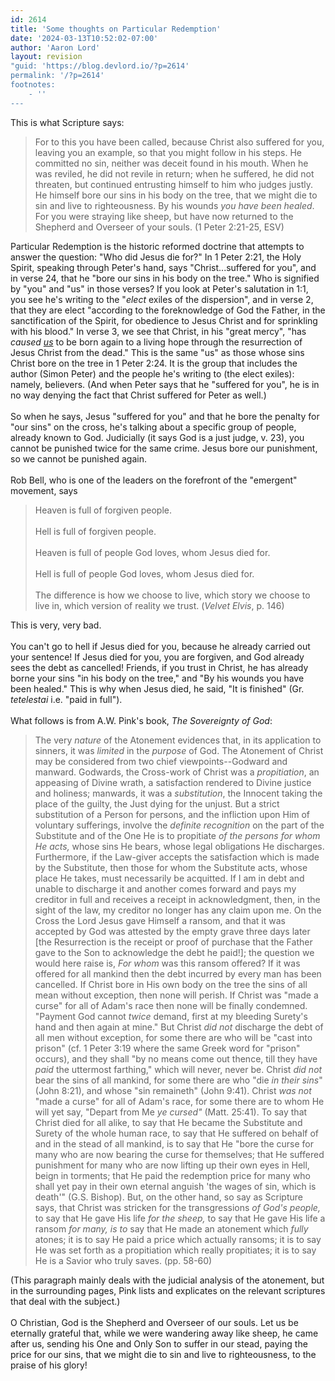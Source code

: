 ```yaml
---
id: 2614
title: 'Some thoughts on Particular Redemption'
date: '2024-03-13T10:52:02-07:00'
author: 'Aaron Lord'
layout: revision
"guid: 'https://blog.devlord.io/?p=2614'
permalink: '/?p=2614'
footnotes:
    - ''
---
```


This is what Scripture says:<br /><blockquote>For to this you have been called, because Christ also suffered for you, leaving you an example, so that you might follow in his steps.  He committed no sin, neither was deceit found in his mouth.  When he was reviled, he did not revile in return; when he suffered, he did not threaten, but continued entrusting himself to him who judges justly.  He himself bore our sins in his body on the tree, that we might die to sin and live to righteousness.  By his wounds <i>you have been healed</i>.  For you were straying like sheep, but have now returned to the Shepherd and Overseer of your souls.  (1 Peter 2:21-25, ESV)</blockquote>Particular Redemption is the historic reformed doctrine that attempts to answer the question: "Who did Jesus die for?"  In 1 Peter 2:21, the Holy Spirit, speaking through Peter's hand, says "Christ...suffered for you", and in verse 24, that he "bore our sins in his body on the tree."  Who is signified by "you" and "us" in those verses?  If you look at Peter's salutation in 1:1, you see he's writing to the "<i>elect</i> exiles of the dispersion", and in verse 2, that they are elect "according to the foreknowledge of God the Father, in the sanctification of the Spirit, for obedience to Jesus Christ and for sprinkling with his blood."  In verse 3, we see that Christ, in his "great mercy", "has <i>caused <u>us</u></i> to be born again to a living hope through the resurrection of Jesus Christ from the dead."  This is the same "us" as those whose sins Christ bore on the tree in 1 Peter 2:24.  It is the group that includes the author (Simon Peter) and the people he's writing to (the elect exiles): namely, believers.  (And when Peter says that he "suffered for you", he is in no way denying the fact that Christ suffered for Peter as well.)<br /><br />So when he says, Jesus "suffered for you" and that he bore the penalty for "our sins" on the cross,  he's talking about a specific group of people, already known to God.  Judicially (it says God is a just judge, v. 23), you cannot be punished twice for the same crime.  Jesus bore our punishment, so we cannot be punished again.<br /><br />Rob Bell, who is one of the leaders on the forefront of the "emergent" movement, says<br /><blockquote>Heaven is full of forgiven people.<br /><br />Hell is full of forgiven people.<br /><br />Heaven is full of people God loves, whom Jesus died for.<br /><br />Hell is full of people God loves, whom Jesus died for.<br /><br />The difference is how we choose to live, which story we choose to live in, which version of reality we trust.  (<i>Velvet Elvis</i>, p. 146)</blockquote>This is very, very bad.<br /><br />You can't go to hell if Jesus died for you, because he already carried out your sentence!  If Jesus died for you, you are forgiven, and God already sees the debt as cancelled!  Friends, if you trust in Christ, he has already borne your sins "in his body on the tree," and "By his wounds you have been healed."  This is why when Jesus died, he said, "It is finished" (Gr. <i>tetelestai</i> i.e. "paid in full").<br /><br />What follows is from A.W. Pink's book, <i>The Sovereignty of God</i>:<br /><blockquote>The very <i>nature</i> of the Atonement evidences that, in its application to sinners, it was <i>limited</i> in the <i>purpose</i> of God.  The Atonement of Christ may be considered from two chief viewpoints--Godward and manward.  Godwards, the Cross-work of Christ was a <i>propitiation</i>, an appeasing of Divine wrath, a satisfaction rendered to Divine justice and holiness; manwards, it was a <i>substitution</i>, the Innocent taking the place of the guilty, the Just dying for the unjust.  But a strict substitution of a Person for persons, and the infliction upon Him of voluntary sufferings, involve the <i>definite recognition</i> on the part of the Substitute and of the One He is to propitiate <i>of the persons for whom He acts,</i> whose sins He bears, whose legal obligations He discharges.  Furthermore, if the Law-giver accepts the satisfaction which is made by the Substitute, then those for whom the Substitute acts, whose place He takes, must necessarily be acquitted.  If I am in debt and unable to discharge it and another comes forward and pays my creditor in full and receives a receipt in acknowledgment, then, in the sight of the law, my creditor no longer has any claim upon me.  On the Cross the Lord Jesus gave Himself a ransom, and that it was accepted by God was attested by the empty grave three days later [the Resurrection is the receipt or proof of purchase that the Father gave to the Son to acknowledge the debt he paid!]; the question we would here raise is, <i>For whom</i> was this ransom offered?  If it was offered for all mankind then the debt incurred by every man has been cancelled.  If Christ bore in His own body on the tree the sins of all mean without exception, then none will perish.  If Christ was "made a curse" for all of Adam's race then none will be finally condemned.  "Payment God cannot <i>twice</i> demand, first at my bleeding Surety's hand and then again at mine."  But Christ <i>did not</i> discharge the debt of all men without exception, for some there are who will be "cast into prison" (cf. 1 Peter 3:19 where the same Greek word for "prison" occurs), and they shall "by no means come out thence, till they have <i>paid</i> the uttermost farthing," which will never, never be.  Christ <i>did not</i> bear the sins of all mankind, for some there are who "die <i>in their sins</i>" (John 8:21), and whose "sin remaineth" (John 9:41).  Christ <i>was not</i> "made a curse" for all of Adam's race, for some there are to whom He will yet say, "Depart from Me <i>ye cursed"</i> (Matt. 25:41).  To say that Christ died for all alike, to say that He became the Substitute and Surety of the whole human race, to say that He suffered on behalf of and in the stead of all mankind, is to say that He "bore the curse for many who are now bearing the curse for themselves; that He suffered punishment for many who are now lifting up their own eyes in Hell, beign in torments; that He paid the redemption price for many who shall yet pay in their own eternal anguish 'the wages of sin, which is death'" (G.S. Bishop).  But, on the other hand, so say as Scripture says, that Christ was stricken for the transgressions <i>of God's people,</i> to say that He gave His life <i>for the sheep,</i> to say that He gave His life a ransom <i>for many, is to</i> say that He made an atonement which <i>fully</i> atones; it is to say He paid a price which actually ransoms; it is to say He was set forth as a propitiation which really propitiates; it is to say He is a Savior who truly saves. (pp. 58-60)</blockquote>(This paragraph mainly deals with the judicial analysis of the atonement, but in the surrounding pages, Pink lists and explicates on the relevant scriptures that deal with the subject.)<br /><br />O Christian, God is the Shepherd and Overseer of our souls.  Let us be eternally grateful that, while we were wandering away like sheep, he came after us, sending his One and Only Son to suffer in our stead, paying the price for our sins, that we might die to sin and live to righteousness, to the praise of his glory!<div class="blogger-post-footer"><img width='1' height='1' src='' alt='' /></div>
